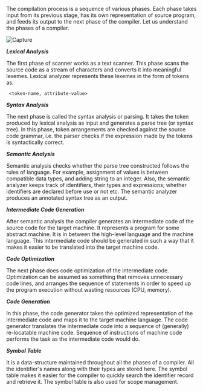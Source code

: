 The compilation process is a sequence of various phases. Each phase takes input from its previous stage, has its own representation of source program, and feeds its output to the next phase of the compiler. Let us understand the phases of a compiler.


![Capture](https://user-images.githubusercontent.com/45221397/105752958-f3b91880-5f6d-11eb-87db-a79520d0ffa8.JPG)


***Lexical Analysis***

The first phase of scanner works as a text scanner. This phase scans the source code as a stream of characters and converts it into meaningful lexemes. Lexical analyzer represents these lexemes in the form of tokens as:

     <token-name, attribute-value>
     
***Syntax Analysis***

The next phase is called the syntax analysis or parsing. It takes the token produced by lexical analysis as input and generates a parse tree (or syntax tree). In this phase, token arrangements are checked against the source code grammar, i.e. the parser checks if the expression made by the tokens is syntactically correct.

***Semantic Analysis***

Semantic analysis checks whether the parse tree constructed follows the rules of language. For example, assignment of values is between compatible data types, and adding string to an integer. Also, the semantic analyzer keeps track of identifiers, their types and expressions; whether identifiers are declared before use or not etc. The semantic analyzer produces an annotated syntax tree as an output.

***Intermediate Code Generation***

After semantic analysis the compiler generates an intermediate code of the source code for the target machine. It represents a program for some abstract machine. It is in between the high-level language and the machine language. This intermediate code should be generated in such a way that it makes it easier to be translated into the target machine code.

***Code Optimization***

The next phase does code optimization of the intermediate code. Optimization can be assumed as something that removes unnecessary code lines, and arranges the sequence of statements in order to speed up the program execution without wasting resources (CPU, memory).

***Code Generation***

In this phase, the code generator takes the optimized representation of the intermediate code and maps it to the target machine language. The code generator translates the intermediate code into a sequence of (generally) re-locatable machine code. Sequence of instructions of machine code performs the task as the intermediate code would do.

***Symbol Table***

It is a data-structure maintained throughout all the phases of a compiler. All the identifier's names along with their types are stored here. The symbol table makes it easier for the compiler to quickly search the identifier record and retrieve it. The symbol table is also used for scope management.
